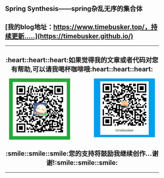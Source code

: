 ## Spring Synthesis——spring杂乱无序的集合体
## [我的blog地址：https://www.timebusker.top/，持续更新.....](https://timebusker.github.io/)

-----------------

<h2 align="center">:heart::heart::heart:如果觉得我的文章或者代码对您有帮助,可以请我喝杯咖啡哦:heart::heart::heart:</h2>
<div  align="center">    
  <img src="https://raw.githubusercontent.com/timebusker/timebusker.github.io/master/mine/wxpay.png?raw=true" width = "200" height = "200" alt="WXPAY" align=center />
  &nbsp;&nbsp;&nbsp;&nbsp;&nbsp;&nbsp;&nbsp;&nbsp;&nbsp;&nbsp;&nbsp;&nbsp;&nbsp;&nbsp;&nbsp;&nbsp;&nbsp;&nbsp;
  <img src="https://raw.githubusercontent.com/timebusker/timebusker.github.io/master/mine/alipay.png?raw=true" width = "200" height = "200" alt="ALIPAY" align=center />
</div>  
<h2 align="center">:smile::smile::smile:您的支持将鼓励我继续创作...谢谢!:smile::smile::smile:</h2>

-----------------

